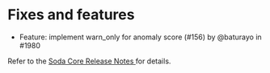 # Fixes and features

* Feature: implement warn\_only for anomaly score (#156) by @baturayo in #1980

Refer to the [Soda Core Release Notes ](https://github.com/sodadata/soda-core/releases)for details.
